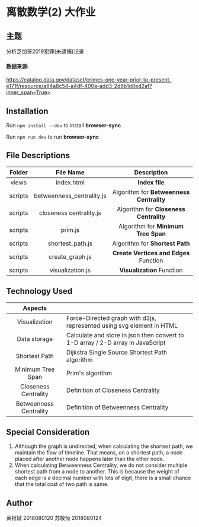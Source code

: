 # 离散数学(2) 大作业

## 主题

分析芝加哥2019犯罪(未逮捕)记录

#### 数据来源:

 https://catalog.data.gov/dataset/crimes-one-year-prior-to-present-e171f/resource/a94a8c54-a4df-400a-add3-2d6b1d8ed2af?inner_span=True>

## Installation

Run `npm install --dev` to install **browser-sync**

Run `npm run dev` to run **browser-sync**

## File Descriptions

| Folder  |         File Name         |               Description                |
| :-----: | :-----------------------: | :--------------------------------------: |
|  views  |        index.html         |              **Index file**              |
| scripts | betweenness_centrality.js | Algorithm for **Betweenness Centrality** |
| scripts |  closeness centrality.js  |  Algorithm for **Closeness Centrality**  |
| scripts |          prim.js          |   Algorithm for **Minimum Tree Span**    |
| scripts |     shortest_path.js      |     Algorithm for **Shortest Path**      |
| scripts |      create_graph.js      |  **Create Vertices and Edges** Function  |
| scripts |     visualization.js      |        **Visualization** Function        |

## Technology Used

|        Aspects         |                                                              |
| :--------------------: | ------------------------------------------------------------ |
|     Visualization      | Force-Directed graph with d3js, represented using svg element in HTML |
|      Data storage      | Calculate and store in json then convert to 1-D array / 2-D array in JavaScript |
|     Shortest Path      | Dijkstra Single Source Shortest Path algorithm               |
|   Minimum Tree Span    | Prim's algorithm                                             |
|  Closeness Centrality  | Definition of Closeness Centrality                           |
| Betweenness Centrality | Definition of Betweenness Centrality                         |



## Special Consideration

1. Although the graph is undirected, when calculating the shortest path, we maintain the flow of timeline. That means, on a shortest path, a node placed after another node happens later than the other node.
2. When calculating Betweenness Centrality, we do not consider multiple shortest path from a node to another. This is because the weight of each edge is a decimal number with lots of digit, there is a small chance that the total cost of two path is same.

## Author

黄祖斌 2018080120
苏敬恒 2018080124